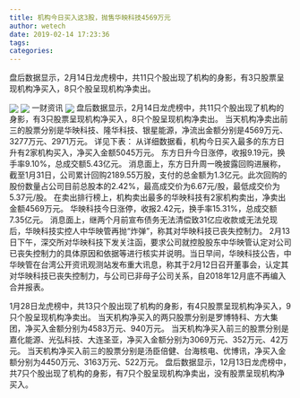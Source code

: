 ```yaml
---
title: 机构今日买入这3股，抛售华映科技4569万元
author: wetech
date: 2019-02-14 17:23:36
tags: 
categories: 
---
```

盘后数据显示，2月14日龙虎榜中，共11只个股出现了机构的身影，有3只股票呈现机构净买入，8只个股呈现机构净卖出。
<!-- more -->
<img align="center" border="0" src="https://imgcdn.yicai.com/uppics/images/2019/02/c3c6872253e0ec5ab73fe5f9be69c2d5.jpg" />
<img align="center" border="0" src="https://imgcdn.yicai.com/uppics/images/2019/02/87e7a61e085c5dabed8d9cc4a2a7146b.jpg" />
一财资讯
<img align="center" border="0" src="https://imgcdn.yicai.com/uppics/images/2019/02/d2de67ffca05fde28ca69b85ee6483ba.jpg" />
盘后数据显示，2月14日龙虎榜中，共11只个股出现了机构的身影，有3只股票呈现机构净买入，8只个股呈现机构净卖出。
当天机构净卖出前三的股票分别是华映科技、隆华科技、银星能源，净流出金额分别是4569万元、3277万元、2971万元。
详见下表：
从详细数据看，机构今日买入最多的东方日升有2家机构买入，净买入金额5045万元。
东方日升今日涨停，收报9.19元，换手率9.10%，总成交额5.43亿元。
消息面上，东方日升周一晚披露回购进展称，截至1月31日，公司累计回购2189.55万股，支付的总金额为1.3亿元。此次回购的股份数量占公司目前总股本的2.42%，最高成交价为6.67元/股，最低成交价为5.37元/股。
在卖出排行榜上，机构卖出最多的华映科技有2家机构卖出，净卖出金额4569万元。
华映科技今日涨停，收报2.42元，换手率15.31%，总成交额7.35亿元。
消息面上，继两个月前宣布债务无法清偿致31亿应收款或无法兑现后，华映科技实控人中华映管再抛“炸弹”，称其对华映科技已丧失控制力。
2月13日下午，深交所对华映科技下发关注函，要求公司就控股股东中华映管认定对公司已丧失控制力的具体原因和依据等进行核实并说明。当日早间，华映科技公告，中华映管在台湾公开资讯观测站发布重大讯息，称其于2月12日召开董事会，认定其对华映科技已丧失控制力，与公司已非母子公司关系，自2018年12月底不再编入合并报表。 
 
 
1月28日龙虎榜中，共13只个股出现了机构的身影，有4只股票呈现机构净买入，9只个股呈现机构净卖出。
当天机构净买入的两只股票分别是罗博特科、方大集团，净买入金额分别为4583万元、940万元。
当天机构净买入前三的股票分别是嘉化能源、光弘科技、大连圣亚，净买入金额分别为3069万元、352万元、42万元。
当天机构净买入前三的股票分别是汤臣倍健、台海核电、优博讯，净买入金额分别为4450万元、3163万元、522万元。
盘后数据显示，12月13日龙虎榜中，共7只个股出现了机构的身影，有7只个股呈现机构净卖出，没有股票呈现机构净买入。
